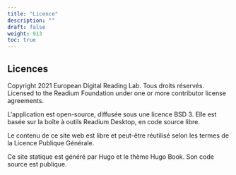 ```yaml
---
title: "Licence"
description: ""
draft: false
weight: 913
toc: true
---
```



  <h2>Licences</h2>

  <p>
    Copyright 2021 European Digital Reading Lab. Tous droits réservés.
    Licensed to the Readium Foundation under one or more contributor license
    agreements.
  </p>

  <p>
    L'application est open-source, diffusée sous une licence BSD 3. Elle est basée sur la boîte à outils Readium Desktop, en code source libre.
  </p>

  <p>
    Le contenu de ce site web est libre et peut-être réutilisé selon les termes de la Licence Publique Générale. 
  </p>

<p>
    Ce site statique est généré par Hugo et le thème Hugo Book. Son code source est publique.
  </p>